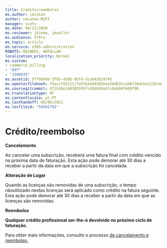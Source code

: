 ```yaml
---
title: Crédito/reembolso
ms.author: cmcatee
author: cmcatee-MSFT
manager: scotv
ms.date: 04/21/2020
ms.reviewer: jkinma, jmueller
ms.audience: ITPro
ms.topic: article
ms.service: o365-administration
ROBOTS: NOINDEX, NOFOLLOW
localization_priority: Normal
ms.custom:
- commerce_billing
- "897"
- "1500035"
ms.assetid: 5f76890d-3f85-430b-95fd-dcab42624745
ms.openlocfilehash: f5acc591221c7e5fb44d4505bea56d635ceb6f36de5a2126cdcf40f815168a1e
ms.sourcegitcommit: d71b18e1403859fbfc45ddd9a57c8ab68f4d9f96
ms.translationtype: MT
ms.contentlocale: pt-PT
ms.lasthandoff: 08/06/2021
ms.locfileid: "54501791"
---
```

# <a name="creditrefund"></a>Crédito/reembolso

**Cancelamento**
  
Ao cancelar uma subscrição, receberá uma fatura final com crédito vencido na próxima data de faturação. Esta ação pode demorar até 30 dias a receber a partir da data em que a subscrição foi cancelada.
  
**Alteração de Lugar**
  
Quando as licenças são removidas de uma subscrição, o tempo nãoutilizado nestas licenças será aplicado como crédito na fatura seguinte. Esta ação pode demorar até 30 dias a receber a partir da data em que as licenças são removidas.

**Reembolso**

**Qualquer crédito profissional ser-lhe-à devolvido no próximo ciclo de faturação.**

Para obter mais informações, consulte o processo [de cancelamento e reembolso.](/microsoft-365/commerce/subscriptions/cancel-your-subscription) 
